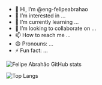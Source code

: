 - 👋 Hi, I’m @eng-felipeabrahao
- 👀 I’m interested in ...
- 🌱 I’m currently learning ...
- 💞️ I’m looking to collaborate on ...
- 📫 How to reach me ...
- 😄 Pronouns: ...
- ⚡ Fun fact: ...


![Felipe Abrahão GitHub stats](https://github-readme-stats.vercel.app/api?username=eng-felipeabrahao&show_icons=true&theme=onedark&rank_icon=github&hide_border=true&locale=pt-br)

![Top Langs](https://github-readme-stats.vercel.app/api/top-langs/?username=eng-felipeabrahao&hide_progress=false&theme=onedark&hide_border=true&locale=pt-br&layout=donut)

<!---
eng-felipeabrahao/eng-felipeabrahao is a ✨ special ✨ repository because its `README.md` (this file) appears on your GitHub profile.
You can click the Preview link to take a look at your changes.
--->

